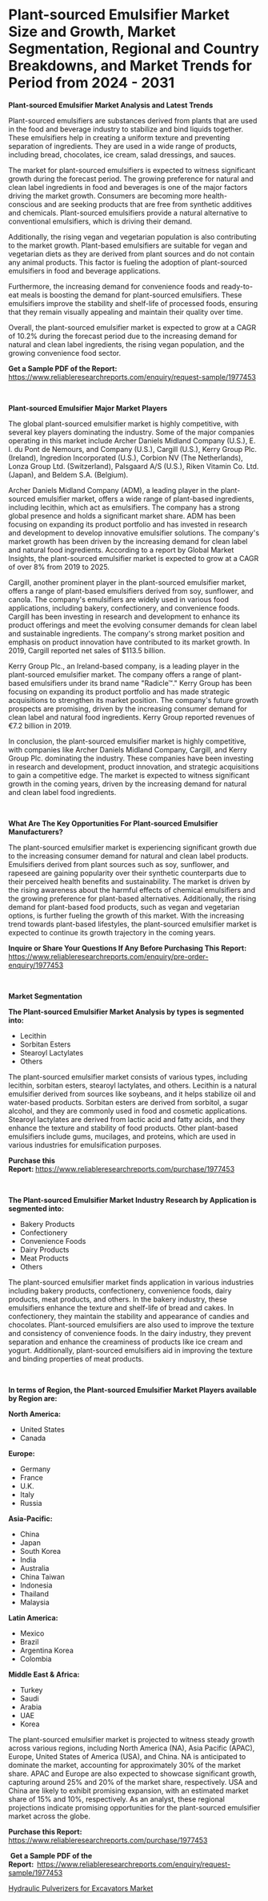 <p><h1>Plant-sourced Emulsifier Market Size and Growth, Market Segmentation, Regional and Country Breakdowns, and Market Trends for Period from 2024 -  2031</h1></p><p><strong>Plant-sourced Emulsifier Market Analysis and Latest Trends</strong></p>
<p><p>Plant-sourced emulsifiers are substances derived from plants that are used in the food and beverage industry to stabilize and bind liquids together. These emulsifiers help in creating a uniform texture and preventing separation of ingredients. They are used in a wide range of products, including bread, chocolates, ice cream, salad dressings, and sauces.</p><p>The market for plant-sourced emulsifiers is expected to witness significant growth during the forecast period. The growing preference for natural and clean label ingredients in food and beverages is one of the major factors driving the market growth. Consumers are becoming more health-conscious and are seeking products that are free from synthetic additives and chemicals. Plant-sourced emulsifiers provide a natural alternative to conventional emulsifiers, which is driving their demand.</p><p>Additionally, the rising vegan and vegetarian population is also contributing to the market growth. Plant-based emulsifiers are suitable for vegan and vegetarian diets as they are derived from plant sources and do not contain any animal products. This factor is fueling the adoption of plant-sourced emulsifiers in food and beverage applications.</p><p>Furthermore, the increasing demand for convenience foods and ready-to-eat meals is boosting the demand for plant-sourced emulsifiers. These emulsifiers improve the stability and shelf-life of processed foods, ensuring that they remain visually appealing and maintain their quality over time.</p><p>Overall, the plant-sourced emulsifier market is expected to grow at a CAGR of 10.2% during the forecast period due to the increasing demand for natural and clean label ingredients, the rising vegan population, and the growing convenience food sector.</p></p>
<p><strong>Get a Sample PDF of the Report:&nbsp;</strong> <a href="https://www.reliableresearchreports.com/enquiry/request-sample/1977453">https://www.reliableresearchreports.com/enquiry/request-sample/1977453</a></p>
<p>&nbsp;</p>
<p><strong>Plant-sourced Emulsifier Major Market Players</strong></p>
<p><p>The global plant-sourced emulsifier market is highly competitive, with several key players dominating the industry. Some of the major companies operating in this market include Archer Daniels Midland Company (U.S.), E. I. du Pont de Nemours, and Company (U.S.), Cargill (U.S.), Kerry Group Plc. (Ireland), Ingredion Incorporated (U.S.), Corbion NV (The Netherlands), Lonza Group Ltd. (Switzerland), Palsgaard A/S (U.S.), Riken Vitamin Co. Ltd. (Japan), and Beldem S.A. (Belgium).</p><p>Archer Daniels Midland Company (ADM), a leading player in the plant-sourced emulsifier market, offers a wide range of plant-based ingredients, including lecithin, which act as emulsifiers. The company has a strong global presence and holds a significant market share. ADM has been focusing on expanding its product portfolio and has invested in research and development to develop innovative emulsifier solutions. The company's market growth has been driven by the increasing demand for clean label and natural food ingredients. According to a report by Global Market Insights, the plant-sourced emulsifier market is expected to grow at a CAGR of over 8% from 2019 to 2025.</p><p>Cargill, another prominent player in the plant-sourced emulsifier market, offers a range of plant-based emulsifiers derived from soy, sunflower, and canola. The company's emulsifiers are widely used in various food applications, including bakery, confectionery, and convenience foods. Cargill has been investing in research and development to enhance its product offerings and meet the evolving consumer demands for clean label and sustainable ingredients. The company's strong market position and emphasis on product innovation have contributed to its market growth. In 2019, Cargill reported net sales of $113.5 billion.</p><p>Kerry Group Plc., an Ireland-based company, is a leading player in the plant-sourced emulsifier market. The company offers a range of plant-based emulsifiers under its brand name "Radicle™." Kerry Group has been focusing on expanding its product portfolio and has made strategic acquisitions to strengthen its market position. The company's future growth prospects are promising, driven by the increasing consumer demand for clean label and natural food ingredients. Kerry Group reported revenues of €7.2 billion in 2019.</p><p>In conclusion, the plant-sourced emulsifier market is highly competitive, with companies like Archer Daniels Midland Company, Cargill, and Kerry Group Plc. dominating the industry. These companies have been investing in research and development, product innovation, and strategic acquisitions to gain a competitive edge. The market is expected to witness significant growth in the coming years, driven by the increasing demand for natural and clean label food ingredients.</p></p>
<p>&nbsp;</p>
<p><strong>What Are The Key Opportunities For Plant-sourced Emulsifier Manufacturers?</strong></p>
<p><p>The plant-sourced emulsifier market is experiencing significant growth due to the increasing consumer demand for natural and clean label products. Emulsifiers derived from plant sources such as soy, sunflower, and rapeseed are gaining popularity over their synthetic counterparts due to their perceived health benefits and sustainability. The market is driven by the rising awareness about the harmful effects of chemical emulsifiers and the growing preference for plant-based alternatives. Additionally, the rising demand for plant-based food products, such as vegan and vegetarian options, is further fueling the growth of this market. With the increasing trend towards plant-based lifestyles, the plant-sourced emulsifier market is expected to continue its growth trajectory in the coming years.</p></p>
<p><strong>Inquire or Share Your Questions If Any Before Purchasing This Report:</strong> <a href="https://www.reliableresearchreports.com/enquiry/pre-order-enquiry/1977453">https://www.reliableresearchreports.com/enquiry/pre-order-enquiry/1977453</a></p>
<p>&nbsp;</p>
<p><strong>Market Segmentation</strong></p>
<p><strong>The Plant-sourced Emulsifier Market Analysis by types is segmented into:</strong></p>
<p><ul><li>Lecithin</li><li>Sorbitan Esters</li><li>Stearoyl Lactylates</li><li>Others</li></ul></p>
<p><p>The plant-sourced emulsifier market consists of various types, including lecithin, sorbitan esters, stearoyl lactylates, and others. Lecithin is a natural emulsifier derived from sources like soybeans, and it helps stabilize oil and water-based products. Sorbitan esters are derived from sorbitol, a sugar alcohol, and they are commonly used in food and cosmetic applications. Stearoyl lactylates are derived from lactic acid and fatty acids, and they enhance the texture and stability of food products. Other plant-based emulsifiers include gums, mucilages, and proteins, which are used in various industries for emulsification purposes.</p></p>
<p><strong>Purchase this Report:&nbsp;</strong><a href="https://www.reliableresearchreports.com/purchase/1977453">https://www.reliableresearchreports.com/purchase/1977453</a></p>
<p>&nbsp;</p>
<p><strong>The Plant-sourced Emulsifier Market Industry Research by Application is segmented into:</strong></p>
<p><ul><li>Bakery Products</li><li>Confectionery</li><li>Convenience Foods</li><li>Dairy Products</li><li>Meat Products</li><li>Others</li></ul></p>
<p><p>The plant-sourced emulsifier market finds application in various industries including bakery products, confectionery, convenience foods, dairy products, meat products, and others. In the bakery industry, these emulsifiers enhance the texture and shelf-life of bread and cakes. In confectionery, they maintain the stability and appearance of candies and chocolates. Plant-sourced emulsifiers are also used to improve the texture and consistency of convenience foods. In the dairy industry, they prevent separation and enhance the creaminess of products like ice cream and yogurt. Additionally, plant-sourced emulsifiers aid in improving the texture and binding properties of meat products.</p></p>
<p>&nbsp;</p>
<p><strong>In terms of Region, the Plant-sourced Emulsifier Market Players available by Region are:</strong></p>
<p>
    <p> <strong> North America: </strong>
        <ul>
            <li>United States</li>
            <li>Canada</li>
        </ul>
        </p> 
    <p> <strong> Europe: </strong>
        <ul>
            <li>Germany</li>
            <li>France</li>
            <li>U.K.</li>
            <li>Italy</li>
            <li>Russia</li>
        </ul>
        </p> 
    <p> <strong> Asia-Pacific: </strong>
        <ul>
            <li>China</li>
            <li>Japan</li>
            <li>South Korea</li>
            <li>India</li>
            <li>Australia</li>
            <li>China Taiwan</li>
            <li>Indonesia</li>
            <li>Thailand</li>
            <li>Malaysia</li>
        </ul>
        </p> 
    <p> <strong> Latin America: </strong>
        <ul>
            <li>Mexico</li>
            <li>Brazil</li>
            <li>Argentina Korea</li>
            <li>Colombia</li>
        </ul>
        </p> 
    <p> <strong> Middle East & Africa: </strong>
        <ul>
            <li>Turkey</li>
            <li>Saudi</li>
            <li>Arabia</li>
            <li>UAE</li>
            <li>Korea</li>
        </ul>
    </p>
    </p>
<p><p>The plant-sourced emulsifier market is projected to witness steady growth across various regions, including North America (NA), Asia Pacific (APAC), Europe, United States of America (USA), and China. NA is anticipated to dominate the market, accounting for approximately 30% of the market share. APAC and Europe are also expected to showcase significant growth, capturing around 25% and 20% of the market share, respectively. USA and China are likely to exhibit promising expansion, with an estimated market share of 15% and 10%, respectively. As an analyst, these regional projections indicate promising opportunities for the plant-sourced emulsifier market across the globe.</p></p>
<p><strong>Purchase this Report: </strong><a href="https://www.reliableresearchreports.com/purchase/1977453">https://www.reliableresearchreports.com/purchase/1977453</a></p>
<p>&nbsp;<strong>Get a Sample PDF of the Report:&nbsp;&nbsp;</strong><a href="https://www.reliableresearchreports.com/enquiry/request-sample/1977453">https://www.reliableresearchreports.com/enquiry/request-sample/1977453</a></p>
<p><strong></strong></p>
<p><p><a href="https://medium.com/@isidrowolff1966/hydraulic-pulverizers-for-excavators-market-exploring-market-share-market-trends-and-future-30470250ac0f">Hydraulic Pulverizers for Excavators Market</a></p></p>